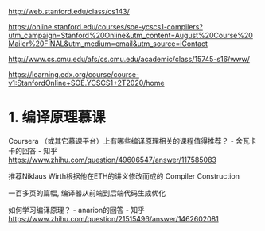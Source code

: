 




http://web.stanford.edu/class/cs143/

https://online.stanford.edu/courses/soe-ycscs1-compilers?utm_campaign=Stanford%20Online&utm_content=August%20Course%20Mailer%20FINAL&utm_medium=email&utm_source=iContact



http://www.cs.cmu.edu/afs/cs.cmu.edu/academic/class/15745-s16/www/




https://learning.edx.org/course/course-v1:StanfordOnline+SOE.YCSCS1+2T2020/home



# 1. 编译原理慕课



Coursera （或其它慕课平台）上有哪些编译原理相关的课程值得推荐？ - 舍瓦卡卡的回答 - 知乎
https://www.zhihu.com/question/49606547/answer/117585083





推荐Niklaus Wirth根据他在ETH的讲义修改而成的 Compiler Construction

一百多页的篇幅, 编译器从前端到后端代码生成优化






如何学习编译原理？ - anarion的回答 - 知乎
https://www.zhihu.com/question/21515496/answer/1462602081

 




































